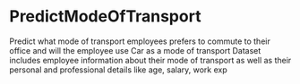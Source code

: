 # PredictModeOfTransport
Predict what mode of transport employees prefers to commute to their office and will the employee  use Car as a mode of transport
Dataset includes employee information about their mode of transport as well as their personal and professional details like age, salary, work exp
